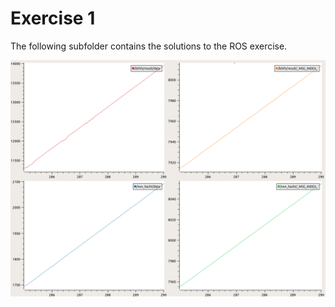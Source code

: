 # Exercise 1

The following subfolder contains the solutions to the ROS exercise.

![Live graph](https://github.com/JohanKJIP/kth-formula-exercises/blob/master/exercise1/graph.png)
